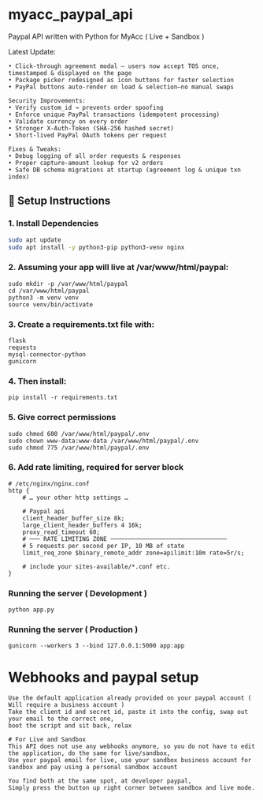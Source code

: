 # myacc_paypal_api
Paypal API written with Python for MyAcc ( Live + Sandbox )

Latest Update:
```
• Click-through agreement modal – users now accept TOS once, timestamped & displayed on the page
• Package picker redesigned as icon buttons for faster selection
• PayPal buttons auto-render on load & selection—no manual swaps

Security Improvements:
• Verify custom_id → prevents order spoofing
• Enforce unique PayPal transactions (idempotent processing)
• Validate currency on every order
• Stronger X-Auth-Token (SHA-256 hashed secret)
• Short-lived PayPal OAuth tokens per request

Fixes & Tweaks:
• Debug logging of all order requests & responses
• Proper capture-amount lookup for v2 orders
• Safe DB schema migrations at startup (agreement log & unique txn index)
```

## 🔧 Setup Instructions

### 1. Install Dependencies
```bash
sudo apt update
sudo apt install -y python3-pip python3-venv nginx
```

### 2. Assuming your app will live at /var/www/html/paypal:
```
sudo mkdir -p /var/www/html/paypal
cd /var/www/html/paypal
python3 -m venv venv
source venv/bin/activate
```

### 3. Create a requirements.txt file with:
```
flask
requests
mysql-connector-python
gunicorn
```

### 4. Then install:
```
pip install -r requirements.txt
```

### 5. Give correct permissions
```
sudo chmod 600 /var/www/html/paypal/.env
sudo chown www-data:www-data /var/www/html/paypal/.env
sudo chmod 775 /var/www/html/paypal/.env
```

### 6. Add rate limiting, required for server block
```
# /etc/nginx/nginx.conf
http {
    # … your other http settings …

    # Paypal api
    client_header_buffer_size 8k;
    large_client_header_buffers 4 16k;
    proxy_read_timeout 60;
    # ─── RATE LIMITING ZONE ─────────────────────────────────
    # 5 requests per second per IP, 10 MB of state
    limit_req_zone $binary_remote_addr zone=apilimit:10m rate=5r/s;

    # include your sites-available/*.conf etc.
}
```

### Running the server ( Development )
```
python app.py
```

### Running the server ( Production )
```
gunicorn --workers 3 --bind 127.0.0.1:5000 app:app
```

# Webhooks and paypal setup
```
Use the default application already provided on your paypal account ( Will require a business account )
Take the client id and secret id, paste it into the config, swap out your email to the correct one,
boot the script and sit back, relax

# For Live and Sandbox
This API does not use any webhooks anymore, so you do not have to edit the application, do the same for live/sandbox,
Use your paypal email for live, use your sandbox business account for sandbox and pay using a personal sandbox account

You find both at the same spot, at developer paypal,
Simply press the button up right corner between sandbox and live mode.
```
